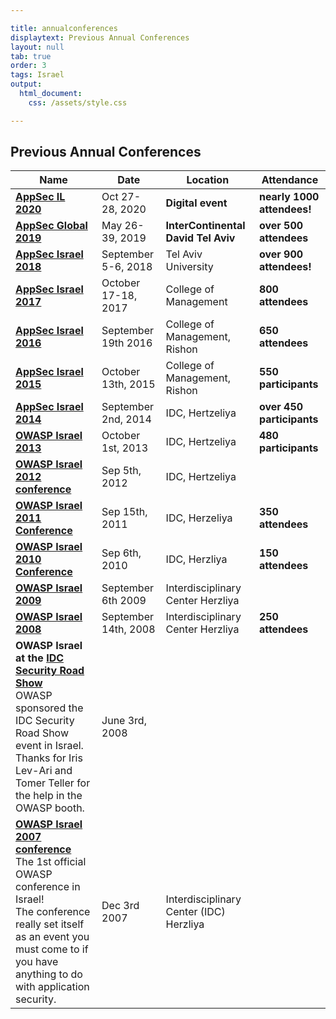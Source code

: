 ```yaml
---

title: annualconferences
displaytext: Previous Annual Conferences
layout: null
tab: true
order: 3
tags: Israel
output:
  html_document:
    css: /assets/style.css

---
```


## Previous Annual Conferences

| Name                                  | Date            | Location                       | Attendance                    |
| --------------------------------------| --------------- | ------------------------------ | ----------------------------- |
| **[AppSec IL 2020](https://appsecil.org/)**   | Oct 27-28, 2020 | **Digital event** | **nearly 1000 attendees\!** |
| **[AppSec Global 2019](https://telaviv.appsecglobal.org)**   | May 26-39, 2019 | **InterContinental David Tel Aviv** | **over 500 attendees** |
| **[AppSec Israel 2018](https://2018.appsecil.org/)**   | September 5-6, 2018 | Tel Aviv University | **over 900 attendees\!** |
| **[AppSec Israel 2017](https://2017.appsecil.org/)**   | October 17-18, 2017 | College of Management | **800 attendees** |
| **[AppSec Israel 2016](https://wiki.owasp.org/index.php/AppSec_Israel_2016)**   | September 19th 2016 | College of Management, Rishon | **650 attendees** |
| **[AppSec Israel 2015](https://wiki.owasp.org/index.php/AppSec_Israel_2015)**   | October 13th, 2015 | College of Management, Rishon | **550 participants** |
| **[AppSec Israel 2014](https://wiki.owasp.org/index.php/AppSec_Israel_2014)**   | September 2nd, 2014 | IDC, Hertzeliya | **over 450 participants** |
| **[OWASP Israel 2013](https://wiki.owasp.org/index.php/OWASP_Israel_2013)**    | October 1st, 2013 | IDC, Hertzeliya | **480 participants** |
| **[OWASP Israel 2012 conference](https://wiki.owasp.org/index.php/OWASP_Israel_2012)**   | Sep 5th, 2012 | IDC, Hertzeliya |               |
| **[OWASP Israel 2011 Conference](https://wiki.owasp.org/index.php/OWASP_Israel_2011)**   | Sep 15th, 2011 | IDC, Herzeliya | **350 attendees** |
| **[OWASP Israel 2010 Conference](https://wiki.owasp.org/index.php/OWASP_Israel_2010)**   | Sep 6th, 2010 | IDC, Herzliya | **150 attendees** |
| **[OWASP Israel 2009](https://wiki.owasp.org/index.php/OWASP_Israel_2009)**   | September 6th 2009 | Interdisciplinary Center Herzliya |     |
| **[OWASP Israel 2008](https://wiki.owasp.org/index.php/OWASP_Israel_2008_Conference_at_the_Interdisciplinary_Center_Herzliya)** | September 14th, 2008 | Interdisciplinary Center Herzliya | **250 attendees** |
| **OWASP Israel at the [IDC Security Road Show](http://www.idc.co.il/?showproduct=31108&content_lang=ENG)** <br>OWASP sponsored the IDC Security Road Show event in Israel. <br>Thanks for Iris Lev-Ari and Tomer Teller for the help in the OWASP booth. | June 3rd, 2008 |  |   |
| **[OWASP Israel 2007 conference](https://wiki.owasp.org/index.php/OWASP_Israel_2007_Conference)** <br> The 1st official OWASP conference in Israel! <br>The conference really set itself as an event you must come to if you have anything to do with application security.  | Dec 3rd 2007 | Interdisciplinary Center (IDC) Herzliya |            |
